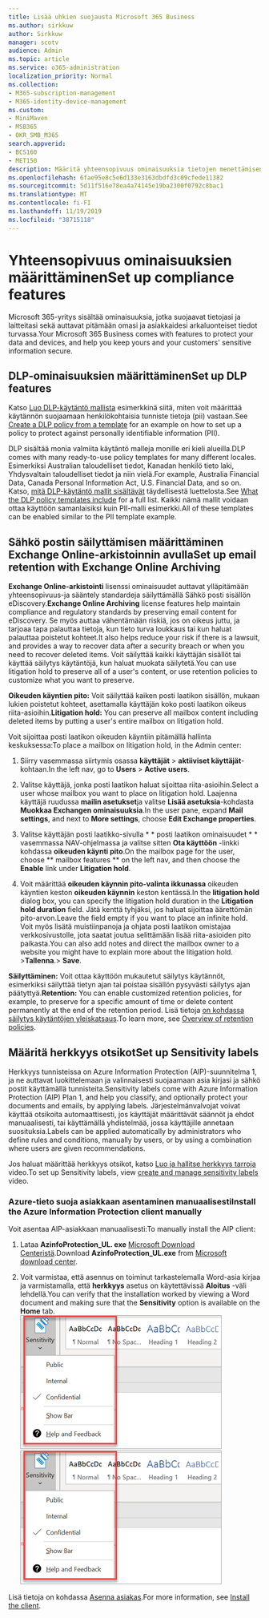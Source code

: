 ```yaml
---
title: Lisää uhkien suojausta Microsoft 365 Business
ms.author: sirkkuw
author: Sirkkuw
manager: scotv
audience: Admin
ms.topic: article
ms.service: o365-administration
localization_priority: Normal
ms.collection:
- M365-subscription-management
- M365-identity-device-management
ms.custom:
- MiniMaven
- MSB365
- OKR_SMB_M365
search.appverid:
- BCS160
- MET150
description: Määritä yhteensopivuus ominaisuuksia tietojen menettämisen estämiseksi ja arkaluonteisten tietojen otsikoiksi.
ms.openlocfilehash: 6fae95e8c5e6d133e3163dbdfd3c09cfede11382
ms.sourcegitcommit: 5d11f516e78ea4a74145e19ba2300f0792c8bac1
ms.translationtype: MT
ms.contentlocale: fi-FI
ms.lasthandoff: 11/19/2019
ms.locfileid: "38715118"
---
```

# <a name="set-up-compliance-features"></a><span data-ttu-id="95e5b-103">Yhteensopivuus ominaisuuksien määrittäminen</span><span class="sxs-lookup"><span data-stu-id="95e5b-103">Set up compliance features</span></span>

<span data-ttu-id="95e5b-104">Microsoft 365-yritys sisältää ominaisuuksia, jotka suojaavat tietojasi ja laitteitasi sekä auttavat pitämään omasi ja asiakkaidesi arkaluonteiset tiedot turvassa.</span><span class="sxs-lookup"><span data-stu-id="95e5b-104">Your Microsoft 365 Business comes with features to protect your data and devices, and help you keep yours and your customers' sensitive information secure.</span></span>

## <a name="set-up-dlp-features"></a><span data-ttu-id="95e5b-105">DLP-ominaisuuksien määrittäminen</span><span class="sxs-lookup"><span data-stu-id="95e5b-105">Set up DLP features</span></span>

<span data-ttu-id="95e5b-106">Katso [Luo DLP-käytäntö mallista](https://support.office.com/article/59414438-99f5-488b-975c-5023f2254369) esimerkkinä siitä, miten voit määrittää käytännön suojaamaan henkilökohtaisia tunniste tietoja (pii) vastaan.</span><span class="sxs-lookup"><span data-stu-id="95e5b-106">See [Create a DLP policy from a template](https://support.office.com/article/59414438-99f5-488b-975c-5023f2254369) for an example on how to set up a policy to protect against personally identifiable information (PII).</span></span> 
  
<span data-ttu-id="95e5b-107">DLP sisältää monia valmiita käytäntö malleja monille eri kieli alueilla.</span><span class="sxs-lookup"><span data-stu-id="95e5b-107">DLP comes with many ready-to-use policy templates for many different locales.</span></span> <span data-ttu-id="95e5b-108">Esimerkiksi Australian taloudelliset tiedot, Kanadan henkilö tieto laki, Yhdysvaltain taloudelliset tiedot ja niin vielä.</span><span class="sxs-lookup"><span data-stu-id="95e5b-108">For example, Australia Financial Data, Canada Personal Information Act, U.S. Financial Data, and so on.</span></span> <span data-ttu-id="95e5b-109">Katso, [mitä DLP-käytäntö mallit sisältävät](https://support.office.com/article/c2e588d3-8f4f-4937-a286-8c399f28953a) täydellisestä luettelosta.</span><span class="sxs-lookup"><span data-stu-id="95e5b-109">See [What the DLP policy templates include](https://support.office.com/article/c2e588d3-8f4f-4937-a286-8c399f28953a) for a full list.</span></span> <span data-ttu-id="95e5b-110">Kaikki nämä mallit voidaan ottaa käyttöön samanlaisiksi kuin PII-malli esimerkki.</span><span class="sxs-lookup"><span data-stu-id="95e5b-110">All of these templates can be enabled similar to the PII template example.</span></span> 
  
## <a name="set-up-email-retention-with-exchange-online-archiving"></a><span data-ttu-id="95e5b-111">Sähkö postin säilyttämisen määrittäminen Exchange Online-arkistoinnin avulla</span><span class="sxs-lookup"><span data-stu-id="95e5b-111">Set up email retention with Exchange Online Archiving</span></span>

 <span data-ttu-id="95e5b-112">**Exchange Online-arkistointi** lisenssi ominaisuudet auttavat ylläpitämään yhteensopivuus-ja sääntely standardeja säilyttämällä Sähkö posti sisällön eDiscovery.</span><span class="sxs-lookup"><span data-stu-id="95e5b-112">**Exchange Online Archiving** license features help maintain compliance and regulatory standards by preserving email content for eDiscovery.</span></span> <span data-ttu-id="95e5b-113">Se myös auttaa vähentämään riskiä, jos on oikeus juttu, ja tarjoaa tapa palauttaa tietoja, kun tieto turva loukkaus tai kun haluat palauttaa poistetut kohteet.</span><span class="sxs-lookup"><span data-stu-id="95e5b-113">It also helps reduce your risk if there is a lawsuit, and provides a way to recover data after a security breach or when you need to recover deleted items.</span></span> <span data-ttu-id="95e5b-114">Voit säilyttää kaikki käyttäjän sisällöt tai käyttää säilytys käytäntöjä, kun haluat muokata säilytetä.</span><span class="sxs-lookup"><span data-stu-id="95e5b-114">You can use litigation hold to preserve all of a user's content, or use retention policies to customize what you want to preserve.</span></span>
  
<span data-ttu-id="95e5b-115">**Oikeuden käyntien pito:** Voit säilyttää kaiken posti laatikon sisällön, mukaan lukien poistetut kohteet, asettamalla käyttäjän koko posti laatikon oikeus riita-asioihin.</span><span class="sxs-lookup"><span data-stu-id="95e5b-115">**Litigation hold:** You can preserve all mailbox content including deleted items by putting a user's entire mailbox on litigation hold.</span></span> 
    
<span data-ttu-id="95e5b-116">Voit sijoittaa posti laatikon oikeuden käyntiin pitämällä hallinta keskuksessa:</span><span class="sxs-lookup"><span data-stu-id="95e5b-116">To place a mailbox on litigation hold, in the Admin center:</span></span>
    
1. <span data-ttu-id="95e5b-117">Siirry vasemmassa siirtymis osassa **käyttäjät** \> **aktiiviset käyttäjät**-kohtaan.</span><span class="sxs-lookup"><span data-stu-id="95e5b-117">In the left nav, go to **Users** \> **Active users**.</span></span>
    
2. <span data-ttu-id="95e5b-118">Valitse käyttäjä, jonka posti laatikon haluat sijoittaa riita-asioihin.</span><span class="sxs-lookup"><span data-stu-id="95e5b-118">Select a user whose mailbox you want to place on litigation hold.</span></span> <span data-ttu-id="95e5b-119">Laajenna käyttäjä ruudussa **mailin asetukset**ja valitse **Lisää asetuksia**-kohdasta **Muokkaa Exchangen ominaisuuksia**.</span><span class="sxs-lookup"><span data-stu-id="95e5b-119">In the user pane, expand **Mail settings**, and next to **More settings**, choose **Edit Exchange properties**.</span></span>
    
3. <span data-ttu-id="95e5b-120">Valitse käyttäjän posti laatikko-sivulla \* \* posti laatikon ominaisuudet \* \* vasemmassa NAV-ohjelmassa ja valitse sitten **Ota käyttöön** -linkki kohdassa **oikeuden käynti pito**.</span><span class="sxs-lookup"><span data-stu-id="95e5b-120">On the mailbox page for the user, choose \*\* mailbox features \*\* on the left nav, and then choose the **Enable** link under **Litigation hold**.</span></span>
    
4. <span data-ttu-id="95e5b-121">Voit määrittää **oikeuden käynnin pito-valinta ikkunassa** oikeuden käyntien keston **oikeuden käynnin** keston kentässä.</span><span class="sxs-lookup"><span data-stu-id="95e5b-121">In the **litigation hold** dialog box, you can specify the litigation hold duration in the **Litigation hold duration** field.</span></span> <span data-ttu-id="95e5b-122">Jätä kenttä tyhjäksi, jos haluat sijoittaa äärettömän pito-arvon.</span><span class="sxs-lookup"><span data-stu-id="95e5b-122">Leave the field empty if you want to place an infinite hold.</span></span> <span data-ttu-id="95e5b-123">Voit myös lisätä muistiinpanoja ja ohjata posti laatikon omistajaa verkkosivustolle, jota saatat joutua selittämään lisää riita-asioiden pito paikasta.</span><span class="sxs-lookup"><span data-stu-id="95e5b-123">You can also add notes and direct the mailbox owner to a website you might have to explain more about the litigation hold.</span></span> <span data-ttu-id="95e5b-124">\>**Tallenna**.</span><span class="sxs-lookup"><span data-stu-id="95e5b-124">\> **Save**.</span></span>
    
<span data-ttu-id="95e5b-125">**Säilyttäminen:** Voit ottaa käyttöön mukautetut säilytys käytännöt, esimerkiksi säilyttää tietyn ajan tai poistaa sisällön pysyvästi säilytys ajan päätyttyä.</span><span class="sxs-lookup"><span data-stu-id="95e5b-125">**Retention:** You can enable customized retention policies, for example, to preserve for a specific amount of time or delete content permanently at the end of the retention period.</span></span> <span data-ttu-id="95e5b-126">Lisä tietoja [on kohdassa säilytys käytäntöjen yleiskatsaus](https://support.office.com/article/5e377752-700d-4870-9b6d-12bfc12d2423).</span><span class="sxs-lookup"><span data-stu-id="95e5b-126">To learn more, see [Overview of retention policies](https://support.office.com/article/5e377752-700d-4870-9b6d-12bfc12d2423).</span></span>

## <a name="set-up-sensitivity-labels"></a><span data-ttu-id="95e5b-127">Määritä herkkyys otsikot</span><span class="sxs-lookup"><span data-stu-id="95e5b-127">Set up Sensitivity labels</span></span>

<span data-ttu-id="95e5b-128">Herkkyys tunnisteissa on Azure Information Protection (AIP)-suunnitelma 1, ja ne auttavat luokittelemaan ja valinnaisesti suojaamaan asia kirjasi ja sähkö postit käyttämällä tunnisteita.</span><span class="sxs-lookup"><span data-stu-id="95e5b-128">Sensitivity labels come with Azure Information Protection (AIP) Plan 1, and help you classify, and optionally protect your documents and emails, by applying labels.</span></span> <span data-ttu-id="95e5b-129">Järjestelmänvalvojat voivat käyttää otsikoita automaattisesti, jos käyttäjät määrittävät säännöt ja ehdot manuaalisesti, tai käyttämällä yhdistelmää, jossa käyttäjille annetaan suosituksia.</span><span class="sxs-lookup"><span data-stu-id="95e5b-129">Labels can be applied automatically by administrators who define rules and conditions, manually by users, or by using a combination where users are given recommendations.</span></span>

<span data-ttu-id="95e5b-130">Jos haluat määrittää herkkyys otsikot, katso [Luo ja hallitse herkkyys tarroja](https://support.office.com/article/2fb96b54-7dd2-4f0c-ac8d-170790d4b8b9) video.</span><span class="sxs-lookup"><span data-stu-id="95e5b-130">To set up Sensitivity labels, view [create and manage sensitivity labels](https://support.office.com/article/2fb96b54-7dd2-4f0c-ac8d-170790d4b8b9) video.</span></span>



### <a name="install-the-azure-information-protection-client-manually"></a><span data-ttu-id="95e5b-131">Azure-tieto suoja asiakkaan asentaminen manuaalisesti</span><span class="sxs-lookup"><span data-stu-id="95e5b-131">Install the Azure Information Protection client manually</span></span>

<span data-ttu-id="95e5b-132">Voit asentaa AIP-asiakkaan manuaalisesti:</span><span class="sxs-lookup"><span data-stu-id="95e5b-132">To manually install the AIP client:</span></span>

1. <span data-ttu-id="95e5b-133">Lataa **AzinfoProtection_UL. exe** [Microsoft Download Centeristä](https://www.microsoft.com/download/details.aspx?id=53018).</span><span class="sxs-lookup"><span data-stu-id="95e5b-133">Download **AzinfoProtection_UL.exe** from [Microsoft download center](https://www.microsoft.com/download/details.aspx?id=53018).</span></span>
 
2. <span data-ttu-id="95e5b-134">Voit varmistaa, että asennus on toiminut tarkastelemalla Word-asia kirjaa ja varmistamalla, että **herkkyys** asetus on käytettävissä **Aloitus** -väli lehdellä.</span><span class="sxs-lookup"><span data-stu-id="95e5b-134">You can verify that the installation worked by viewing a Word document and making sure that the **Sensitivity** option is available on the **Home** tab.</span></span>
<br/><span data-ttu-id="95e5b-135">![Word-asia kirjan avattava suojaus-väli lehti.](media/word-sensitivity.png)</span><span class="sxs-lookup"><span data-stu-id="95e5b-135">![Protection tab drop-down in a Word document.](media/word-sensitivity.png)</span></span>

<span data-ttu-id="95e5b-136">Lisä tietoja on kohdassa [Asenna asiakas](https://docs.microsoft.com/azure/information-protection/infoprotect-tutorial-step3).</span><span class="sxs-lookup"><span data-stu-id="95e5b-136">For more information, see [Install the client](https://docs.microsoft.com/azure/information-protection/infoprotect-tutorial-step3).</span></span>
